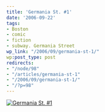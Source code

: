 ```yaml
---
title: 'Germania St. #1'
date: '2006-09-22'
tags:
- Boston
- comic
- fiction
- subway. Germania Street
wp_link: "/2006/09/germania-st-1/"
wp:post_type: post
redirects:
- "/node/98"
- "/articles/germania-st-1"
- "/2006/09/germania-st-1/"
- "/?p=98"
---
```


  [ ![Germania St. #1](http://static.flickr.com/79/250013030_e3d45c735a_o.jpg) ](http://www.flickr.com/photos/bensheldon/250013030/ "Photo Sharing")
